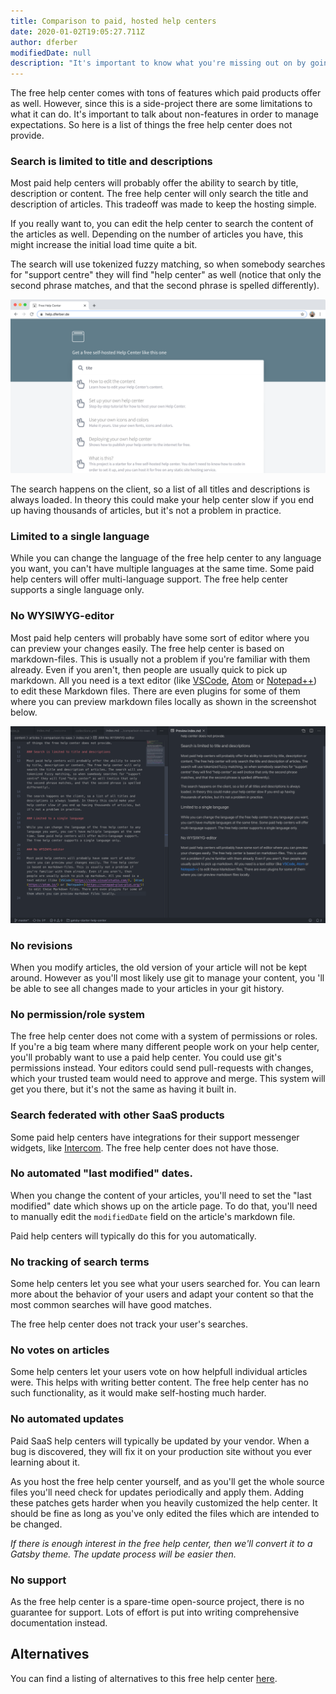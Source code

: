 ```yaml
---
title: Comparison to paid, hosted help centers
date: 2020-01-02T19:05:27.711Z
author: dferber
modifiedDate: null
description: "It's important to know what you're missing out on by going the free route."
---
```


The free help center comes with tons of features which paid products offer as well. However, since this is a side-project there are some limitations to what it can do. It's important to talk about non-features in order to manage expectations. So here is a list of things the free help center does not provide.

### Search is limited to title and descriptions

Most paid help centers will probably offer the ability to search by title, description or content. The free help center will only search the title and description of articles. This tradeoff was made to keep the hosting simple.

If you really want to, you can edit the help center to search the content of the articles as well. Depending on the number of articles you have, this might increase the initial load time quite a bit.

The search will use tokenized fuzzy matching, so when somebody searches for "support centre" they will find "help center" as well (notice that only the second phrase matches, and that the second phrase is spelled differently).

![Screenshot of search](./search.png)

The search happens on the client, so a list of all titles and descriptions is always loaded. In theory this could make your help center slow if you end up having thousands of articles, but it's not a problem in practice.

### Limited to a single language

While you can change the language of the free help center to any language you want, you can't have multiple languages at the same time. Some paid help centers will offer multi-language support. The free help center supports a single language only.

### No WYSIWYG-editor

Most paid help centers will probably have some sort of editor where you can preview your changes easily. The free help center is based on markdown-files. This is usually not a problem if you're familiar with them already. Even if you aren't, then people are usually quick to pick up markdown. All you need is a text editor (like [VSCode](https://code.visualstudio.com/), [Atom](https://atom.io/) or [Notepad++](https://notepad-plus-plus.org/)) to edit these Markdown files. There are even plugins for some of them where you can preview markdown files locally as shown in the screenshot below.

![Screenshot of markdown preview in VSCode](./md-preview.png)

### No revisions

When you modify articles, the old version of your article will not be kept around. However as you'll most likely use git to manage your content, you 'll be able to see all changes made to your articles in your git history.

### No permission/role system

The free help center does not come with a system of permissions or roles. If you're a big team where many different people work on your help center, you'll probably want to use a paid help center. You could use git's permissions instead. Your editors could send pull-requests with changes, which your trusted team would need to approve and merge. This system will get you there, but it's not the same as having it built in.

### Search federated with other SaaS products

Some paid help centers have integrations for their support messenger widgets, like [Intercom](https://www.intercom.com/). The free help center does not have those.

### No automated "last modified" dates.

When you change the content of your articles, you'll need to set the "last modified" date which shows up on the article page. To do that, you'll need to manually edit the `modifiedDate` field on the article's markdown file.

Paid help centers will typically do this for you automatically.

### No tracking of search terms

Some help centers let you see what your users searched for. You can learn more about the behavior of your users and adapt your content so that the most common searches will have good matches.

The free help center does not track your user's searches.

### No votes on articles

Some help centers let your users vote on how helpfull individual articles were. This helps with writing better content. The free help center has no such functionality, as it would make self-hosting much harder.

### No automated updates

Paid SaaS help centers will typically be updated by your vendor. When a bug is discovered, they will fix it on your production site without you ever learning about it.

As you host the free help center yourself, and as you'll get the whole source files you'll need check for updates periodically and apply them. Adding these patches gets harder when you heavily customized the help center. It should be fine as long as you've only edited the files which are intended to be changed.

_If there is enough interest in the free help center, then we'll convert it to a Gatsby theme. The update process will be easier then._

### No support

As the free help center is a spare-time open-source project, there is no guarantee for support. Lots of effort is put into writing comprehensive documentation instead.

## Alternatives

You can find a listing of alternatives to this free help center [here](/articles/alternatives).
